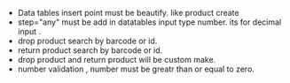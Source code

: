 - Data tables insert point must be beautify. like product create
- step="any"  must be add in datatables input type number. its for decimal input .
- drop product search by barcode or id.
- return product search by barcode or id.
- drop product and return product will be custom make.
- number validation , number must be greatr than or equal to zero.